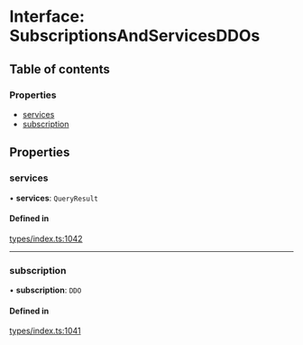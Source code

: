 # Interface: SubscriptionsAndServicesDDOs

## Table of contents

### Properties

- [services](SubscriptionsAndServicesDDOs.md#services)
- [subscription](SubscriptionsAndServicesDDOs.md#subscription)

## Properties

### services

• **services**: `QueryResult`

#### Defined in

[types/index.ts:1042](https://github.com/nevermined-io/react-components/blob/663e47a/catalog/src/types/index.ts#L1042)

___

### subscription

• **subscription**: `DDO`

#### Defined in

[types/index.ts:1041](https://github.com/nevermined-io/react-components/blob/663e47a/catalog/src/types/index.ts#L1041)
